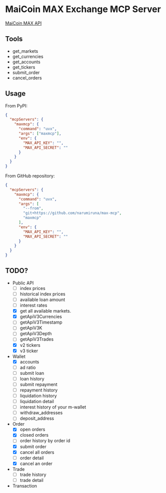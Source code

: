 # MaiCoin MAX Exchange MCP Server

[MaiCoin MAX API](https://max.maicoin.com/documents/api_list/v3)

## Tools

- get_markets
- get_currencies
- get_accounts
- get_tickers
- submit_order
- cancel_orders

## Usage

From PyPI:
```json
{
  "mcpServers": {
    "maxmcp": {
      "command": "uvx",
      "args": ["maxmcp"],
      "env": {
        "MAX_API_KEY": "",
        "MAX_API_SECRET": ""
      }
    }
  }
}
```

From GitHub repository:
```json
{
  "mcpServers": {
    "maxmcp": {
      "command": "uvx",
      "args": [
        "--from",
        "git+https://github.com/narumiruna/max-mcp",
        "maxmcp"
      ],
      "env": {
        "MAX_API_KEY": "",
        "MAX_API_SECRET": ""
      }
    }
  }
}
```

## TODO?

- Public API
  - [ ] index prices
  - [ ] historical index prices
  - [ ] available loan amount
  - [ ] interest rates
  - [x] get all available markets.
  - [x] getApiV3Currencies
  - [ ] getApiV3Timestamp
  - [ ] getApiV3K
  - [ ] getApiV3Depth
  - [ ] getApiV3Trades
  - [x] v2 tickers
  - [x] v3 ticker
- Wallet
  - [x] accounts
  - [ ] ad ratio
  - [ ] submit loan
  - [ ] loan history
  - [ ] submit repayment
  - [ ] repayment history
  - [ ] liquidation history
  - [ ] liquidation detail
  - [ ] interest history of your m-wallet
  - [ ] withdraw_addresses
  - [ ] deposit_address
- Order
  - [x] open orders
  - [x] closed orders
  - [ ] order history by order id
  - [x] submit order
  - [x] cancel all orders
  - [ ] order detail
  - [x] cancel an order
- Trade
  - [ ] trade history
  - [ ] trade detail
- Transaction
